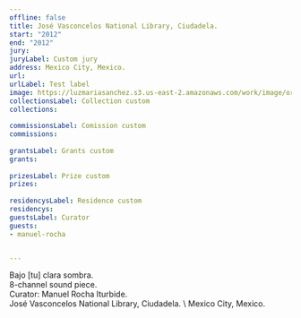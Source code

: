 ```yaml
---
offline: false
title: José Vasconcelos National Library, Ciudadela. 
start: "2012"
end: "2012"
jury:
juryLabel: Custom jury
address: Mexico City, Mexico. 
url: 
urlLabel: Test label
image: https://luzmariasanchez.s3.us-east-2.amazonaws.com/work/image/original/btcs_vi02.jpg
collectionsLabel: Collection custom
collections:
 
commissionsLabel: Comission custom
commissions:
 
grantsLabel: Grants custom
grants:
 
prizesLabel: Prize custom
prizes:
 
residencysLabel: Residence custom
residencys:
guestsLabel: Curator
guests:
- manuel-rocha


---
```


Bajo [tu] clara sombra. \
8-channel sound piece. \
Curator: Manuel Rocha Iturbide. \
José Vasconcelos National Library, Ciudadela. \ 
Mexico City, Mexico. 

